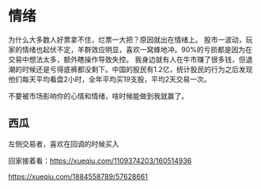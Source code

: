# 情绪

为什么大多数人好票拿不住，烂票一大把？原因就出在情绪上。
股市一波动，玩家的情绪也起伏不定，羊群效应明显，喜欢一窝蜂地冲。90%的亏损都是因为在交易中想法太多，额外瞎操作导致失控。
我身边就有人在牛市赚了很多钱，但退潮的时候还是亏得底裤都没剩下。中国的股民有1.2亿，统计股民的行为之后发现他们每天平均看盘2小时，全年平均买19支股，平均2天交易一次。


不要被市场影响你的心情和情绪，啥时候能做到我就赢了。


## 西瓜

左侧交易者，喜欢在回调的时候买入


回家接着看：https://xueqiu.com/1109374203/160514936

https://xueqiu.com/1884558789/57628661


